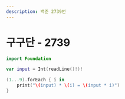 ```yaml
---
description: 백준 2739번
---
```


# 구구단 - 2739

```swift
import Foundation

var input = Int(readLine()!)!

(1...9).forEach { i in
    print("\(input) * \(i) = \(input * i)")
}

```
